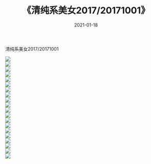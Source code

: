 ﻿---
layout: post
title:  《清纯系美女2017/20171001》
date:   2021-01-18
img: http://pic.660000.xyz/1:/清纯系美女/2017/20171001/000.jpg
categories: [美女, 清纯, 唯美]
---

清纯系美女2017/20171001

 ![](http://pic.660000.xyz/1:/清纯系美女/2017/20171001/001.png) <br>![](http://pic.660000.xyz/1:/清纯系美女/2017/20171001/002.png) <br>![](http://pic.660000.xyz/1:/清纯系美女/2017/20171001/003.png) <br>![](http://pic.660000.xyz/1:/清纯系美女/2017/20171001/004.png) <br>![](http://pic.660000.xyz/1:/清纯系美女/2017/20171001/005.png) <br>![](http://pic.660000.xyz/1:/清纯系美女/2017/20171001/006.png) <br>![](http://pic.660000.xyz/1:/清纯系美女/2017/20171001/007.png) <br>![](http://pic.660000.xyz/1:/清纯系美女/2017/20171001/008.png) <br>![](http://pic.660000.xyz/1:/清纯系美女/2017/20171001/009.png) <br>![](http://pic.660000.xyz/1:/清纯系美女/2017/20171001/010.png) <br>![](http://pic.660000.xyz/1:/清纯系美女/2017/20171001/011.png) <br>![](http://pic.660000.xyz/1:/清纯系美女/2017/20171001/012.png) <br>![](http://pic.660000.xyz/1:/清纯系美女/2017/20171001/013.png) <br>![](http://pic.660000.xyz/1:/清纯系美女/2017/20171001/014.png) <br>![](http://pic.660000.xyz/1:/清纯系美女/2017/20171001/015.png) <br>![](http://pic.660000.xyz/1:/清纯系美女/2017/20171001/016.png) <br>![](http://pic.660000.xyz/1:/清纯系美女/2017/20171001/017.png) <br>![](http://pic.660000.xyz/1:/清纯系美女/2017/20171001/018.png) <br>![](http://pic.660000.xyz/1:/清纯系美女/2017/20171001/019.png) <br>![](http://pic.660000.xyz/1:/清纯系美女/2017/20171001/020.png) <br>